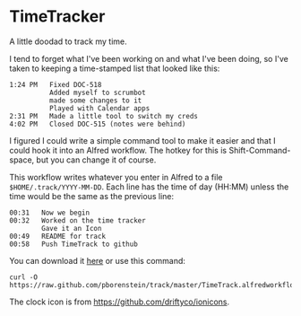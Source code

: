 # TimeTracker

A little doodad to track my time.

I tend to forget what I've been working on
and what I've been doing, so I've taken
to keeping a time-stamped list that looked like this:

```
1:24 PM   Fixed DOC-518
          Added myself to scrumbot
          made some changes to it
          Played with Calendar apps
2:31 PM   Made a little tool to switch my creds
4:02 PM   Closed DOC-515 (notes were behind)
```

I figured I could write a simple command tool
to make it easier and that I could hook it into an
Alfred workflow. The hotkey for this is Shift-Command-space,
but you can change it of course.

This workflow writes whatever you enter in Alfred to
a file `$HOME/.track/YYYY-MM-DD`. Each line has the
time of day (HH:MM) unless the time would be the same
as the previous line:

```
00:31   Now we begin
00:32   Worked on the time tracker
        Gave it an Icon
00:49   README for track
00:58   Push TimeTrack to github
```



You can download it [here](https://raw.github.com/pborenstein/track/master/TimeTrack.alfredworkflow)
or use this command:

```
curl -O https://raw.github.com/pborenstein/track/master/TimeTrack.alfredworkflow
```

The clock icon is from https://github.com/driftyco/ionicons.

